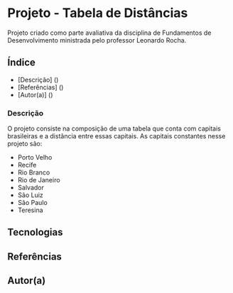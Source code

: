 # Projeto - Tabela de Distâncias
Projeto criado como parte avaliativa da disciplina de Fundamentos de Desenvolvimento ministrada 
pelo professor Leonardo Rocha.

## Índice 

* [Descrição] ()
* [Referências] ()
* [Autor(a)] ()

### Descrição 

 O projeto consiste na composição de uma tabela que conta com capitais brasileiras e a distância 
    entre essas capitais. As capitais constantes nesse projeto são:

 * Porto Velho
 * Recife
 * Rio Branco
 * Rio de Janeiro
 * Salvador
 * São Luiz 
 * São Paulo
 * Teresina 

## Tecnologias 

## Referências 

## Autor(a)
